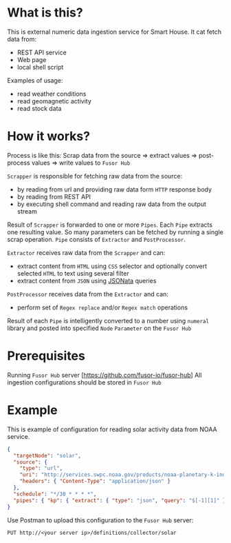 # What is this?

This is external numeric data ingestion service for Smart House. It cat fetch data from:

- REST API service
- Web page
- local shell script

Examples of usage:

- read weather conditions
- read geomagnetic activity
- read stock data

# How it works?

Process is like this:
Scrap data from the source => extract values => post-process values => write values to `Fusor Hub`

`Scrapper` is responsible for fetching raw data from the source:

- by reading from url and providing raw data form `HTTP` response body
- by reading from REST API
- by executing shell command and reading raw data from the output stream

Result of `Scrapper` is forwarded to one or more `Pipes`.
Each `Pipe` extracts one resulting value. So many parameters can be fetched by running a single scrap operation.
`Pipe` consists of `Extractor` and `PostProcessor`.

`Extractor` receives raw data from the `Scrapper` and can:

- extract content from `HTML` using `CSS` selector and optionally convert selected `HTML` to text using several filter
- extract content from `JSON` using [JSONata](https://jsonata.org) queries

`PostProcessor` receives data from the `Extractor` and can:

- perform set of `Regex replace` and/or `Regex match` operations

Result of each `Pipe` is intelligently converted to a number using `numeral` library and posted into specified `Node` `Parameter` on the `Fusor Hub`

# Prerequisites

Running `Fusor Hub` server [https://github.com/fusor-io/fusor-hub]
All ingestion configurations should be stored in `Fusor Hub`

# Example

This is example of configuration for reading solar activity data from NOAA service.

```JSON
{
  "targetNode": "solar",
  "source": {
    "type": "url",
    "uri": "http://services.swpc.noaa.gov/products/noaa-planetary-k-index.json",
    "headers": { "Content-Type": "application/json" }
  },
  "schedule": "*/30 * * * *",
  "pipes": { "kp": { "extract": { "type": "json", "query": "$[-1][1]" } } }
}
```

Use Postman to upload this configuration to the `Fusor Hub` server:

`PUT http://<your server ip>/definitions/collector/solar`
